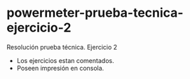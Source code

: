 # powermeter-prueba-tecnica-ejercicio-2
Resolución prueba técnica. Ejercicio 2

- Los ejercicios estan comentados.
- Poseen impresión en consola.
